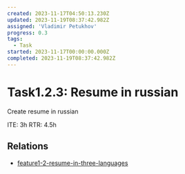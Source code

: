 ```yaml
---
created: 2023-11-17T04:50:13.230Z
updated: 2023-11-19T08:37:42.982Z
assigned: 'Vladimir Petukhov'
progress: 0.3
tags:
  - Task
started: 2023-11-17T00:00:00.000Z
completed: 2023-11-19T08:37:42.982Z
---
```


# Task1.2.3: Resume in russian

Create resume in russian

ITE: 3h
RTR: 4.5h

## Relations

- [feature1-2-resume-in-three-languages](feature1-2-resume-in-three-languages.md)
